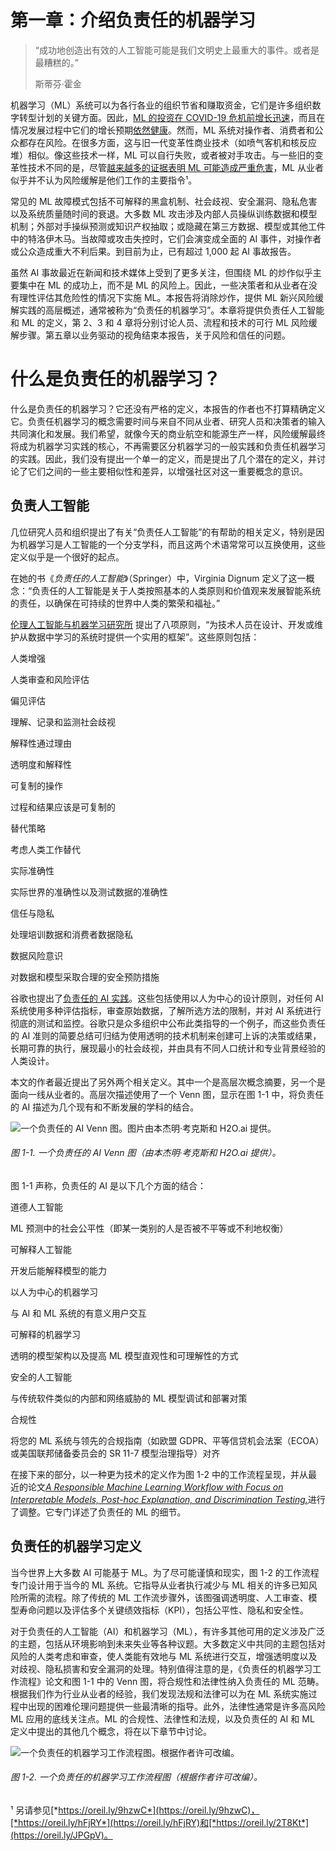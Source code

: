 # 第一章：介绍负责任的机器学习

> “成功地创造出有效的人工智能可能是我们文明史上最重大的事件。或者是最糟糕的。”
> 
> 斯蒂芬·霍金

机器学习（ML）系统可以为各行各业的组织节省和赚取资金，它们是许多组织数字转型计划的关键方面。因此，[ML 的投资在 COVID-19 危机前增长迅速](https://oreil.ly/aARnT)，而且在情况发展过程中它们的增长预期[依然健康](https://oreil.ly/15_1l)。然而，ML 系统对操作者、消费者和公众都存在风险。在很多方面，这与旧一代变革性商业技术（如喷气客机和核反应堆）相似。像这些技术一样，ML 可以自行失败，或者被对手攻击。与一些旧的变革性技术不同的是，尽管[越来越多的证据表明 ML 可能造成严重危害](https://oreil.ly/zy35H)，ML 从业者似乎并不认为风险缓解是他们工作的主要指令¹。

常见的 ML 故障模式包括不可解释的黑盒机制、社会歧视、安全漏洞、隐私危害以及系统质量随时间的衰退。大多数 ML 攻击涉及内部人员操纵训练数据和模型机制；外部对手操纵预测或知识产权抽取；或隐藏在第三方数据、模型或其他工件中的特洛伊木马。当故障或攻击失控时，它们会演变成全面的 AI 事件，对操作者或公众造成重大不利后果。到目前为止，已有超过 1,000 起 AI 事故报告。

虽然 AI 事故最近在新闻和技术媒体上受到了更多关注，但围绕 ML 的炒作似乎主要集中在 ML 的成功上，而不是 ML 的风险上。因此，一些决策者和从业者在没有理性评估其危险性的情况下实施 ML。本报告将消除炒作，提供 ML 新兴风险缓解实践的高层概述，通常被称为“负责任的机器学习”。本章将提供负责任人工智能和 ML 的定义，第 2、3 和 4 章将分别讨论人员、流程和技术的可行 ML 风险缓解步骤。第五章以业务驱动的视角结束本报告，关于风险和信任的问题。

# 什么是负责任的机器学习？

什么是负责任的机器学习？它还没有严格的定义，本报告的作者也不打算精确定义它。负责任机器学习的概念需要时间与来自不同从业者、研究人员和决策者的输入共同演化和发展。我们希望，就像今天的商业航空和能源生产一样，风险缓解最终将成为机器学习实践的核心，不再需要区分机器学习的一般实践和负责任机器学习的实践。因此，我们没有提出一个单一的定义，而是提出了几个潜在的定义，并讨论了它们之间的一些主要相似性和差异，以增强社区对这一重要概念的意识。

## 负责人工智能

几位研究人员和组织提出了有关“负责任人工智能”的有帮助的相关定义，特别是因为机器学习是人工智能的一个分支学科，而且这两个术语常常可以互换使用，这些定义似乎是一个很好的起点。

在她的书《*负责任的人工智能*》（Springer）中，Virginia Dignum 定义了这一概念：“负责任的人工智能是关于人类按照基本的人类原则和价值观来发展智能系统的责任，以确保在可持续的世界中人类的繁荣和福祉。”

[伦理人工智能与机器学习研究所](https://oreil.ly/XwK_T) 提出了八项原则，“为技术人员在设计、开发或维护从数据中学习的系统时提供一个实用的框架”。这些原则包括：

人类增强

人类审查和风险评估

偏见评估

理解、记录和监测社会歧视

解释性通过理由

透明度和解释性

可复制的操作

过程和结果应该是可复制的

替代策略

考虑人类工作替代

实际准确性

实际世界的准确性以及测试数据的准确性

信任与隐私

处理培训数据和消费者数据隐私

数据风险意识

对数据和模型采取合理的安全预防措施

谷歌也提出了[负责任的 AI 实践](https://oreil.ly/TYcIx)。这些包括使用以人为中心的设计原则，对任何 AI 系统使用多种评估指标，审查原始数据，了解所选方法的限制，并对 AI 系统进行彻底的测试和监控。谷歌只是众多组织中公布此类指导的一个例子，而这些负责任的 AI 准则的简要总结可归结为使用透明的技术机制来创建可上诉的决策或结果，长期可靠的执行，展现最小的社会歧视，并由具有不同人口统计和专业背景经验的人类设计。

本文的作者最近提出了另外两个相关定义。其中一个是高层次概念摘要，另一个是面向一线从业者的。高层次描述使用了一个 Venn 图，显示在图 1-1 中，将负责任的 AI 描述为几个现有和不断发展的学科的结合。

![一个负责任的 AI Venn 图。图片由本杰明·考克斯和 H2O.ai 提供。](img/reml_0101.png)

###### 图 1-1\. 一个负责任的 AI Venn 图（由本杰明·考克斯和 H2O.ai 提供）。

图 1-1 声称，负责任的 AI 是以下几个方面的结合：

道德人工智能

ML 预测中的社会公平性（即某一类别的人是否被不平等或不利地权衡）

可解释人工智能

开发后能解释模型的能力

以人为中心的机器学习

与 AI 和 ML 系统的有意义用户交互

可解释的机器学习

透明的模型架构以及提高 ML 模型直观性和可理解性的方式

安全的人工智能

与传统软件类似的内部和网络威胁的 ML 模型调试和部署对策

合规性

将您的 ML 系统与领先的合规指南（如欧盟 GDPR、平等信贷机会法案（ECOA）或美国联邦储备委员会的 SR 11-7 模型治理指导）对齐

在接下来的部分，以一种更为技术的定义作为图 1-2 中的工作流程呈现，并从最近的论文[*A Responsible Machine Learning Workflow with Focus on Interpretable Models, Post-hoc Explanation, and Discrimination Testing.*](https://oreil.ly/-6fXG)进行了调整。它专门详述了负责任的 ML 的细节。

## 负责任的机器学习定义

当今世界上大多数 AI 可能基于 ML。为了尽可能谨慎和现实，图 1-2 的工作流程专门设计用于当今的 ML 系统。它指导从业者执行减少与 ML 相关的许多已知风险所需的流程。除了传统的 ML 工作流步骤外，该图强调透明度、人工审查、模型寿命问题以及评估多个关键绩效指标（KPI），包括公平性、隐私和安全性。

对于负责任的人工智能（AI）和机器学习（ML），有许多其他可用的定义涉及广泛的主题，包括从环境影响到未来失业等各种议题。大多数定义中共同的主题包括对风险的人类考虑和审查，使人类能有效地与 ML 系统进行交互，增强透明度以及对歧视、隐私损害和安全漏洞的处理。特别值得注意的是，《负责任的机器学习工作流程》论文和图 1-1 中的 Venn 图，将合规性和法律性纳入负责任的 ML 范畴。根据我们作为行业从业者的经验，我们发现法规和法律可以为在 ML 系统实施过程中出现的困难伦理问题提供一些最清晰的指导。此外，法律性通常是许多高风险 ML 应用的底线关注点。ML 的合规性、法律性和法规，以及负责任的 AI 和 ML 定义中提出的其他几个概念，将在以下章节中讨论。

![一个负责任的机器学习工作流程图。根据作者许可改编。](img/reml_0102.png)

###### 图 1-2\. 一个负责任的机器学习工作流程图（根据作者许可改编）。

¹ 另请参见[*https://oreil.ly/9hzwC*](https://oreil.ly/9hzwC)，[*https://oreil.ly/hFjRY*](https://oreil.ly/hFjRY)和[*https://oreil.ly/2T8Kt*](https://oreil.ly/JPGpV)。
